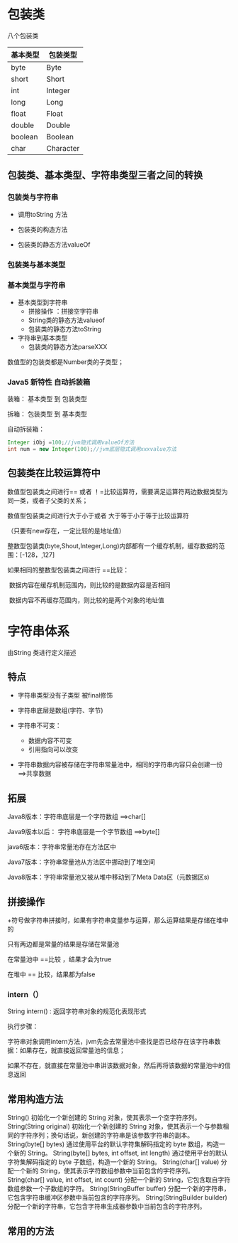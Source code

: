 # 包装类

八个包装类

| 基本类型 | 包装类型  |
| -------- | --------- |
| byte     | Byte      |
| short    | Short     |
| int      | Integer   |
| long     | Long      |
| float    | Float     |
| double   | Double    |
| boolean  | Boolean   |
| char     | Character |



## 包装类、基本类型、字符串类型三者之间的转换



### 包装类与字符串

* 调用toString 方法



* 包装类的构造方法
* 包装类的静态方法valueOf



### 包装类与基本类型



### 基本类型与字符串

* 基本类型到字符串
    * 拼接操作 ：拼接空字符串
    * String类的静态方法valueof
    * 包装类的静态方法toString
* 字符串到基本类型
    * 包装类的静态方法parseXXX





数值型的包装类都是Number类的子类型；







### Java5 新特性 自动拆装箱

装箱： 基本类型 到 包装类型 

拆箱： 包装类型 到 基本类型



自动拆装箱：

~~~java
Integer iObj =100;//jvm隐式调用valueOf方法
int num = new Integer(100);//jvm底层隐式调用xxxvalue方法
~~~





## 包装类在比较运算符中

数值型包装类之间进行== 或者 ！=比较运算符，需要满足运算符两边数据类型为同一类，或者子父类的关系；



数值型包装类之间进行大于小于或者 大于等于小于等于比较运算符



（只要有new存在，一定比较的是地址值）

整数型包装类(byte,Shout,Integer,Long)内部都有一个缓存机制，缓存数据的范围：[-128，,127]

如果相同的整数型包装类之间进行 ==比较：

​	数据内容在缓存机制范围内，则比较的是数据内容是否相同

​	数据内容不再缓存范围内，则比较的是两个对象的地址值







# 字符串体系



由String 类进行定义描述



## 特点

* 字符串类型没有子类型 被final修饰
* 字符串底层是数组(字符、字节)
* 字符串不可变：
    * 数据内容不可变
    * 引用指向可以改变

* 字符串数据内容被存储在字符串常量池中，相同的字符串内容只会创建一份==>共享数据



## 拓展

Java8版本：字符串底层是一个字符数组 ==>char[]

Java9版本以后： 字符串底层是一个字节数组 ==>byte[]



java6版本：字符串常量池存在方法区中

Java7版本：字符串常量池从方法区中挪动到了堆空间

Java8版本：字符串常量池又被从堆中移动到了Meta Data区（元数据区s)





## 拼接操作

+符号做字符串拼接时，如果有字符串变量参与运算，那么运算结果是存储在堆中的

只有两边都是常量的结果是存储在常量池



在常量池中 ==比较 ，结果才会为true

在堆中 == 比较，结果都为false



### intern（）

String intern() : 返回字符串对象的规范化表现形式

执行步骤：

​		字符串对象调用intern方法，jvm先会去常量池中查找是否已经存在该字符串数据：如果存在，就直接返回常量池的信息；

如果不存在，就直接在常量池中串讲该数据对象，然后再将该数据的常量池中的信息返回



## 常用构造方法

String() 
          初始化一个新创建的 String 对象，使其表示一个空字符序列。
String(String original) 
          初始化一个新创建的 String 对象，使其表示一个与参数相同的字符序列；换句话说，新创建的字符串是该参数字符串的副本。
String(byte[] bytes) 
          通过使用平台的默认字符集解码指定的 byte 数组，构造一个新的 String。
String(byte[] bytes, int offset, int length) 
          通过使用平台的默认字符集解码指定的 byte 子数组，构造一个新的 String。
String(char[] value) 
          分配一个新的 String，使其表示字符数组参数中当前包含的字符序列。
String(char[] value, int offset, int count) 
          分配一个新的 String，它包含取自字符数组参数一个子数组的字符。
String(StringBuffer buffer) 
          分配一个新的字符串，它包含字符串缓冲区参数中当前包含的字符序列。 
String(StringBuilder builder) 
          分配一个新的字符串，它包含字符串生成器参数中当前包含的字符序列。 







## 常用的方法


